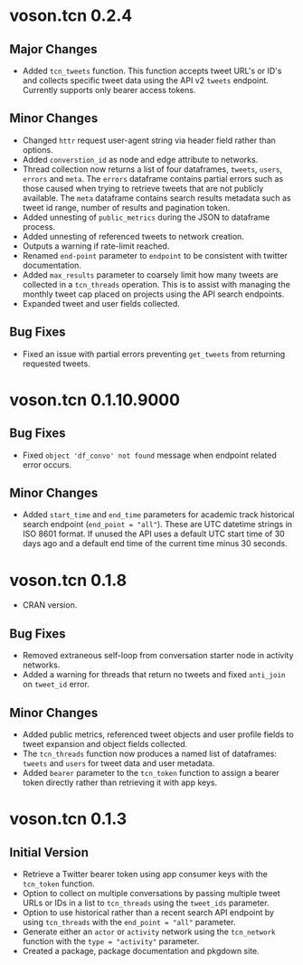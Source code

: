 # voson.tcn 0.2.4

## Major Changes
- Added `tcn_tweets` function. This function accepts tweet URL's or ID's and collects specific tweet data using the API v2 `tweets` endpoint. Currently supports only bearer access tokens.

## Minor Changes
- Changed `httr` request user-agent string via header field rather than options.
- Added `converstion_id` as node and edge attribute to networks.
- Thread collection now returns a list of four dataframes, `tweets`, `users`, `errors` and `meta`. The `errors` dataframe contains partial errors such as those caused when trying to retrieve tweets that are not publicly available. The `meta` dataframe contains search results metadata such as tweet id range, number of results and pagination token.
- Added unnesting of `public_metrics` during the JSON to dataframe process.
- Added unnesting of referenced tweets to network creation.
- Outputs a warning if rate-limit reached.
- Renamed `end-point` parameter to `endpoint` to be consistent with twitter documentation.
- Added `max_results` parameter to coarsely limit how many tweets are collected in a `tcn_threads` operation. This is to assist with managing the monthly tweet cap placed on projects using the API search endpoints.
- Expanded tweet and user fields collected.

## Bug Fixes
- Fixed an issue with partial errors preventing `get_tweets` from returning requested tweets.

# voson.tcn 0.1.10.9000

## Bug Fixes
- Fixed `object 'df_convo' not found` message when endpoint related error occurs.

## Minor Changes
- Added `start_time` and `end_time` parameters for academic track historical search endpoint (`end_point = "all"`). These are UTC datetime strings in ISO 8601 format. If unused the API uses a default UTC start time of 30 days ago and a default end time of the current time minus 30 seconds.

# voson.tcn 0.1.8

- CRAN version.

## Bug Fixes
- Removed extraneous self-loop from conversation starter node in activity networks.
- Added a warning for threads that return no tweets and fixed `anti_join` on `tweet_id` error.

## Minor Changes
- Added public metrics, referenced tweet objects and user profile fields to tweet expansion and object fields collected.
- The `tcn_threads` function now produces a named list of dataframes: `tweets` and `users` for tweet data and user metadata.
- Added `bearer` parameter to the `tcn_token` function to assign a bearer token directly rather than retrieving it with app keys.

# voson.tcn 0.1.3

## Initial Version
- Retrieve a Twitter bearer token using app consumer keys with the `tcn_token` function.
- Option to collect on multiple conversations by passing multiple tweet URLs or IDs in a list to `tcn_threads` using the `tweet_ids` parameter.
- Option to use historical rather than a recent search API endpoint by using `tcn_threads` with the `end_point = "all"` parameter. 
- Generate either an `actor` or `activity` network using the `tcn_network` function with the `type = "activity"` parameter.
- Created a package, package documentation and pkgdown site.
